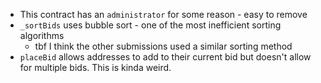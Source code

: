 - This contract has an `administrator` for some reason - easy to remove
- `_sortBids` uses bubble sort - one of the most inefficient sorting algorithms
	- tbf I think the other submissions used a similar sorting method
- `placeBid` allows addresses to add to their current bid but doesn't allow for multiple bids. This is kinda weird.